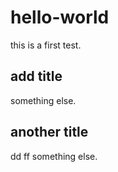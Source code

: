 # hello-world
this is a first test.

## add title
something else.

## another title
dd ff something else.
